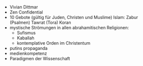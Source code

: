 -   Vivian Dittmar
-   Zen Confidential
-   10 Gebote (gültig für Juden, Christen und Muslime) Islam: Zabur (Psalmen)
    Tawrat (Tora) Koran
-   mystische Strömungen in allen abrahamitischen Religionen:
    -   Sufismus
    -   Kaballah
    -   kontemplative Orden im Christentum
-   putins propaganda
-   medienkompetenz
-   Paradigmen der Wissenschaft
